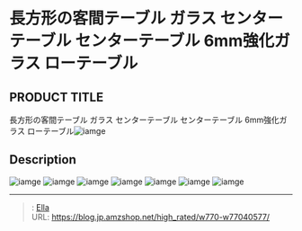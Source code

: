 # 長方形の客間テーブル ガラス センターテーブル センターテーブル  6mm強化ガラス ローテーブル


## PRODUCT TITLE 

長方形の客間テーブル ガラス センターテーブル センターテーブル  6mm強化ガラス ローテーブル![iamge](https://b2bfiles1.gigab2b.cn/image/wkseller/6313/20220529_d5d4829314938526b5fc8ec460ab705b.jpg)

## Description











![iamge](https://b2bfiles1.gigab2b.cn/image/wkseller/6313/20220529_625f8b81f4eb06773c4f1c8eee386f8a.jpg)
![iamge](https://b2bfiles1.gigab2b.cn/image/wkseller/6313/20220529_adc10bdafc51e0652559f325c2de2ce0.jpg)
![iamge](https://b2bfiles1.gigab2b.cn/image/wkseller/6313/20220529_436f2e3fe57cd682767770e7115f3d42.jpg)
![iamge](https://b2bfiles1.gigab2b.cn/image/wkseller/6313/20220529_b011c243b4b3916d672e32e8c32fcdf2.jpg)
![iamge](https://b2bfiles1.gigab2b.cn/image/wkseller/6313/20220529_a66208630a52c7f96dcc49f2b405a99e.jpg)
![iamge](https://b2bfiles1.gigab2b.cn/image/wkseller/6313/20220529_0d3fd633406e958da0a82cd44d0f1b1f.jpg)
![iamge](https://b2bfiles1.gigab2b.cn/image/wkseller/6313/20220529_6fdbb67d71e17ab62baed7b834426250.jpg)


---

> : [Ella](https://blog.jp.amzshop.net/)  
> URL: https://blog.jp.amzshop.net/high_rated/w770-w77040577/  

